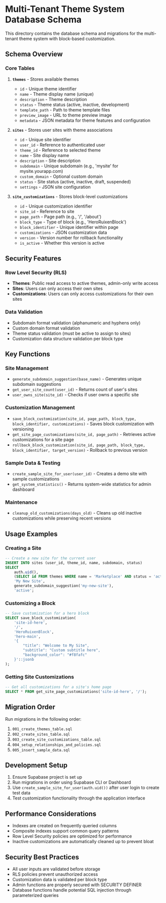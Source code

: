 # Multi-Tenant Theme System Database Schema

This directory contains the database schema and migrations for the multi-tenant theme system with block-based customization.

## Schema Overview

### Core Tables

1. **`themes`** - Stores available themes
   - `id` - Unique theme identifier
   - `name` - Theme display name (unique)
   - `description` - Theme description
   - `status` - Theme status (active, inactive, development)
   - `template_path` - Path to theme template files
   - `preview_image` - URL to theme preview image
   - `metadata` - JSON metadata for theme features and configuration

2. **`sites`** - Stores user sites with theme associations
   - `id` - Unique site identifier
   - `user_id` - Reference to authenticated user
   - `theme_id` - Reference to selected theme
   - `name` - Site display name
   - `description` - Site description
   - `subdomain` - Unique subdomain (e.g., 'mysite' for mysite.yourapp.com)
   - `custom_domain` - Optional custom domain
   - `status` - Site status (active, inactive, draft, suspended)
   - `settings` - JSON site configuration

3. **`site_customizations`** - Stores block-level customizations
   - `id` - Unique customization identifier
   - `site_id` - Reference to site
   - `page_path` - Page path (e.g., '/', '/about')
   - `block_type` - Type of block (e.g., 'HeroRuixenBlock')
   - `block_identifier` - Unique identifier within page
   - `customizations` - JSON customization data
   - `version` - Version number for rollback functionality
   - `is_active` - Whether this version is active

## Security Features

### Row Level Security (RLS)
- **Themes**: Public read access to active themes, admin-only write access
- **Sites**: Users can only access their own sites
- **Customizations**: Users can only access customizations for their own sites

### Data Validation
- Subdomain format validation (alphanumeric and hyphens only)
- Custom domain format validation
- Theme status validation (must be active to assign to sites)
- Customization data structure validation per block type

## Key Functions

### Site Management
- `generate_subdomain_suggestion(base_name)` - Generates unique subdomain suggestions
- `get_user_site_count(user_id)` - Returns count of user's sites
- `user_owns_site(site_id)` - Checks if user owns a specific site

### Customization Management
- `save_block_customization(site_id, page_path, block_type, block_identifier, customizations)` - Saves block customization with versioning
- `get_site_page_customizations(site_id, page_path)` - Retrieves active customizations for a site page
- `rollback_block_customization(site_id, page_path, block_type, block_identifier, target_version)` - Rollback to previous version

### Sample Data & Testing
- `create_sample_site_for_user(user_id)` - Creates a demo site with sample customizations
- `get_system_statistics()` - Returns system-wide statistics for admin dashboard

### Maintenance
- `cleanup_old_customizations(days_old)` - Cleans up old inactive customizations while preserving recent versions

## Usage Examples

### Creating a Site
```sql
-- Create a new site for the current user
INSERT INTO sites (user_id, theme_id, name, subdomain, status)
SELECT 
    auth.uid(),
    (SELECT id FROM themes WHERE name = 'Marketplace' AND status = 'active' LIMIT 1),
    'My New Site',
    generate_subdomain_suggestion('my-new-site'),
    'active';
```

### Customizing a Block
```sql
-- Save customization for a hero block
SELECT save_block_customization(
    'site-id-here',
    '/',
    'HeroRuixenBlock',
    'hero-main',
    '{
        "title": "Welcome to My Site",
        "subtitle": "Custom subtitle here",
        "background_color": "#f8fafc"
    }'::jsonb
);
```

### Getting Site Customizations
```sql
-- Get all customizations for a site's home page
SELECT * FROM get_site_page_customizations('site-id-here', '/');
```

## Migration Order

Run migrations in the following order:
1. `001_create_themes_table.sql`
2. `002_create_sites_table.sql`
3. `003_create_site_customizations_table.sql`
4. `004_setup_relationships_and_policies.sql`
5. `005_insert_sample_data.sql`

## Development Setup

1. Ensure Supabase project is set up
2. Run migrations in order using Supabase CLI or Dashboard
3. Use `create_sample_site_for_user(auth.uid())` after user login to create test data
4. Test customization functionality through the application interface

## Performance Considerations

- Indexes are created on frequently queried columns
- Composite indexes support common query patterns
- Row Level Security policies are optimized for performance
- Inactive customizations are automatically cleaned up to prevent bloat

## Security Best Practices

- All user inputs are validated before storage
- RLS policies prevent unauthorized access
- Customization data is validated per block type
- Admin functions are properly secured with SECURITY DEFINER
- Database functions handle potential SQL injection through parameterized queries